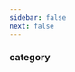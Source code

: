 ```yaml
---
sidebar: false
next: false
---
```

<BlogInfo/>

### category

<ActionBox />
        
<style>#top-box {margin-top:0.5rem!important;}</style>
